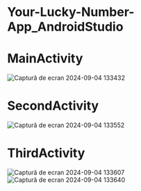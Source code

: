 # Your-Lucky-Number-App_AndroidStudio

# MainActivity
![Captură de ecran 2024-09-04 133432](https://github.com/user-attachments/assets/d980335a-1baa-4b32-9d51-e1f1e1a785ff)
# SecondActivity
![Captură de ecran 2024-09-04 133552](https://github.com/user-attachments/assets/11e5c94d-9a0f-4409-ad28-c1340735db42)
# ThirdActivity
![Captură de ecran 2024-09-04 133607](https://github.com/user-attachments/assets/acd23367-7a33-4fa4-988d-62d7ac4e1743)
![Captură de ecran 2024-09-04 133640](https://github.com/user-attachments/assets/0ead358b-9948-4c15-8ec2-bb2385f75bf8)
